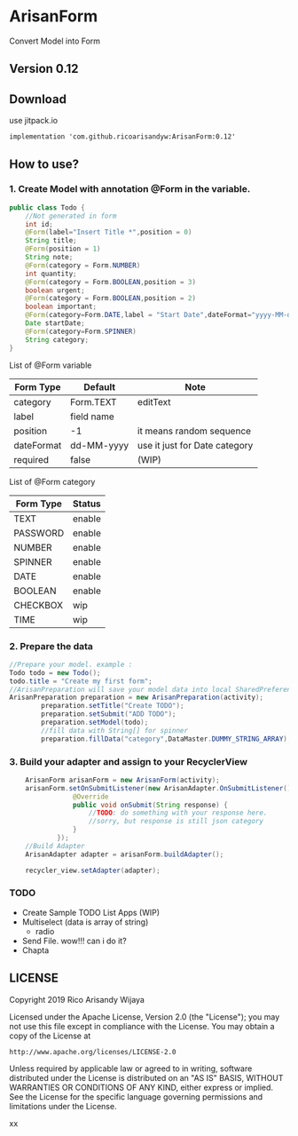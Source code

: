 # ArisanForm

Convert Model into Form

## Version 0.12

## Download

use jitpack.io

```maven
implementation 'com.github.ricoarisandyw:ArisanForm:0.12'
```

## How to use?

### 1. Create Model with annotation @Form in the variable.
```java
public class Todo {
    //Not generated in form
    int id;
    @Form(label="Insert Title *",position = 0)
    String title;
    @Form(position = 1)
    String note;
    @Form(category = Form.NUMBER)
    int quantity;
    @Form(category = Form.BOOLEAN,position = 3)
    boolean urgent;
    @Form(category = Form.BOOLEAN,position = 2)
    boolean important;
    @Form(category=Form.DATE,label = "Start Date",dateFormat="yyyy-MM-dd")
    Date startDate;
    @Form(category=Form.SPINNER)
    String category;
}
```

List of @Form variable

| Form Type  | Default | Note |
| --------- | --------- | ------ |
| category   | Form.TEXT | editText |
| label  | field name | |
| position  | -1 | it means random sequence |
| dateFormat | dd-MM-yyyy | use it just for Date category |
| required  | false | (WIP) |

List of @Form category

| Form Type | Status |
| --------- | ------ |
| TEXT      | enable |
| PASSWORD  | enable |
| NUMBER    | enable |
| SPINNER   | enable |
| DATE      | enable |
| BOOLEAN   | enable |
| CHECKBOX  | wip |
| TIME      | wip |

### 2. Prepare the data
```java
//Prepare your model. example :
Todo todo = new Todo();
todo.title = "Create my first form";
//ArisanPreparation will save your model data into local SharedPreference
ArisanPreparation preparation = new ArisanPreparation(activity);
        preparation.setTitle("Create TODO");
        preparation.setSubmit("ADD TODO");
        preparation.setModel(todo);
        //fill data with String[] for spinner
        preparation.fillData("category",DataMaster.DUMMY_STRING_ARRAY);
```

### 3. Build your adapter and assign to your RecyclerView

```java
    ArisanForm arisanForm = new ArisanForm(activity);
    arisanForm.setOnSubmitListener(new ArisanAdapter.OnSubmitListener() {
                @Override
                public void onSubmit(String response) {
                    //TODO: do something with your response here.
                    //sorry, but response is still json category
                }
            });
    //Build Adapter
    ArisanAdapter adapter = arisanForm.buildAdapter();

    recycler_view.setAdapter(adapter);
```

### TODO
* Create Sample TODO List Apps (WIP)
* Multiselect (data is array of string)
  * radio
* Send File. wow!!! can i do it?
* Chapta

## LICENSE

Copyright 2019 Rico Arisandy Wijaya

Licensed under the Apache License, Version 2.0 (the "License");
you may not use this file except in compliance with the License.
You may obtain a copy of the License at

    http://www.apache.org/licenses/LICENSE-2.0

Unless required by applicable law or agreed to in writing, software
distributed under the License is distributed on an "AS IS" BASIS,
WITHOUT WARRANTIES OR CONDITIONS OF ANY KIND, either express or implied.
See the License for the specific language governing permissions and
limitations under the License.

xx